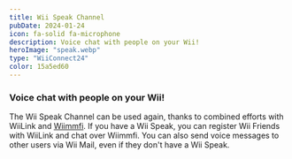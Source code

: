 ```yaml
---
title: Wii Speak Channel
pubDate: 2024-01-24
icon: fa-solid fa-microphone
description: Voice chat with people on your Wii!
heroImage: "speak.webp"
type: "WiiConnect24"
color: 15a5ed60
---
```

### Voice chat with people on your Wii!

The Wii Speak Channel can be used again, thanks to combined efforts with WiiLink and <a
        href="https://wiimmfi.de/">Wiimmfi</a>. If you have a Wii Speak, you can register Wii Friends with WiiLink
      and chat over Wiimmfi. You can also send voice messages to other users via Wii Mail, even if they don't have a Wii
      Speak.